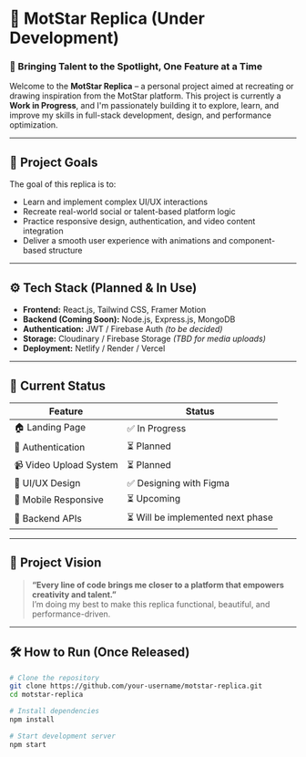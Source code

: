 # 🚧 MotStar Replica (Under Development)

### 🌟 Bringing Talent to the Spotlight, One Feature at a Time

Welcome to the **MotStar Replica** – a personal project aimed at recreating or drawing inspiration from the MotStar platform. This project is currently a **Work in Progress**, and I'm passionately building it to explore, learn, and improve my skills in full-stack development, design, and performance optimization.

---

## 📌 Project Goals

The goal of this replica is to:
- Learn and implement complex UI/UX interactions
- Recreate real-world social or talent-based platform logic
- Practice responsive design, authentication, and video content integration
- Deliver a smooth user experience with animations and component-based structure

---

## ⚙️ Tech Stack (Planned & In Use)

- **Frontend:** React.js, Tailwind CSS, Framer Motion
- **Backend (Coming Soon):** Node.js, Express.js, MongoDB
- **Authentication:** JWT / Firebase Auth *(to be decided)*
- **Storage:** Cloudinary / Firebase Storage *(TBD for media uploads)*
- **Deployment:** Netlify / Render / Vercel

---

## 🔄 Current Status

| Feature                | Status     |
|------------------------|------------|
| 🏠 Landing Page        | ✅ In Progress |
| 🔐 Authentication      | ⏳ Planned |
| 📹 Video Upload System | ⏳ Planned |
| 🎨 UI/UX Design        | ✅ Designing with Figma |
| 📱 Mobile Responsive   | ⏳ Upcoming |
| 🧠 Backend APIs        | ⏳ Will be implemented next phase |

---

## 🚀 Project Vision

> **“Every line of code brings me closer to a platform that empowers creativity and talent.”**  
> I’m doing my best to make this replica functional, beautiful, and performance-driven.

---

## 🛠️ How to Run (Once Released)

```bash
# Clone the repository
git clone https://github.com/your-username/motstar-replica.git
cd motstar-replica

# Install dependencies
npm install

# Start development server
npm start
